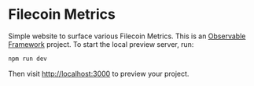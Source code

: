 # Filecoin Metrics

Simple website to surface various Filecoin Metrics. This is an [Observable Framework](https://observablehq.com/framework) project. To start the local preview server, run:

```bash
npm run dev
```

Then visit <http://localhost:3000> to preview your project.
